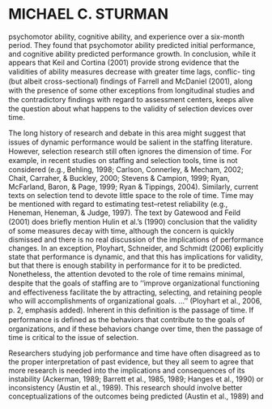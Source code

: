 # MICHAEL C. STURMAN

psychomotor ability, cognitive ability, and experience over a six-month period. They found that psychomotor ability predicted initial performance, and cognitive ability predicted performance growth. In conclusion, while it appears that Keil and Cortina (2001) provide strong evidence that the validities of ability measures decrease with greater time lags, conﬂic- ting (but albeit cross-sectional) ﬁndings of Farrell and McDaniel (2001), along with the presence of some other exceptions from longitudinal studies and the contradictory ﬁndings with regard to assessment centers, keeps alive the question about what happens to the validity of selection devices over time.

The long history of research and debate in this area might suggest that issues of dynamic performance would be salient in the stafﬁng literature. However, selection research still often ignores the dimension of time. For example, in recent studies on stafﬁng and selection tools, time is not considered (e.g., Behling, 1998; Carlson, Connerley, & Mecham, 2002; Chait, Carraher, & Buckley, 2000; Stevens & Campion, 1999; Ryan, McFarland, Baron, & Page, 1999; Ryan & Tippings, 2004). Similarly, current texts on selection tend to devote little space to the role of time. Time may be mentioned with regard to estimating test–retest reliability (e.g., Heneman, Heneman, & Judge, 1997). The text by Gatewood and Feild (2001) does brieﬂy mention Hulin et al.’s (1990) conclusion that the validity of some measures decay with time, although the concern is quickly dismissed and there is no real discussion of the implications of performance changes. In an exception, Ployhart, Schneider, and Schmidt (2006) explicitly state that performance is dynamic, and that this has implications for validity, but that there is enough stability in performance for it to be predicted. Nonetheless, the attention devoted to the role of time remains minimal, despite that the goals of stafﬁng are to ‘‘improve organizational functioning and effectiveness facilitate the by attracting, selecting, and retaining people who will accomplishments of organizational goals. ...’’ (Ployhart et al., 2006, p. 2, emphasis added). Inherent in this deﬁnition is the passage of time. If performance is deﬁned as the behaviors that contribute to the goals of organizations, and if these behaviors change over time, then the passage of time is critical to the issue of selection.

Researchers studying job performance and time have often disagreed as to the proper interpretation of past evidence, but they all seem to agree that more research is needed into the implications and consequences of its instability (Ackerman, 1989; Barrett et al., 1985, 1989; Hanges et al., 1990) or inconsistency (Austin et al., 1989). This research should involve better conceptualizations of the outcomes being predicted (Austin et al., 1989) and